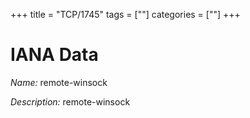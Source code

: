 +++
title = "TCP/1745"
tags = [""]
categories = [""]
+++

# IANA Data

_Name:_ remote-winsock

_Description:_ remote-winsock


